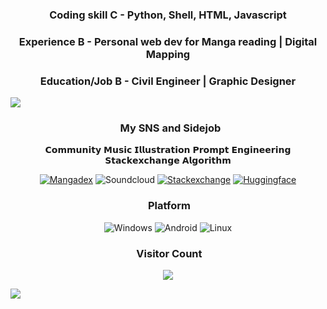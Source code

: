 ### <p align="center">**Coding skill C - Python, Shell, HTML, Javascript**</p>   
### <p align="center">**Experience B - Personal web dev for Manga reading | Digital Mapping**</p>
### <p align="center">**Education/Job B - Civil Engineer | Graphic Designer**</p>

<img src="https://user-images.githubusercontent.com/73097560/115834477-dbab4500-a447-11eb-908a-139a6edaec5c.gif">

### <p align="center"> &nbsp; My SNS and Sidejob
<p align="center">𝗖𝗼𝗺𝗺𝘂𝗻𝗶𝘁𝘆 𝗠𝘂𝘀𝗶𝗰 𝗜𝗹𝗹𝘂𝘀𝘁𝗿𝗮𝘁𝗶𝗼𝗻 𝗣𝗿𝗼𝗺𝗽𝘁 𝗘𝗻𝗴𝗶𝗻𝗲𝗲𝗿𝗶𝗻𝗴 𝗦𝘁𝗮𝗰𝗸𝗲𝘅𝗰𝗵𝗮𝗻𝗴𝗲 𝗔𝗹𝗴𝗼𝗿𝗶𝘁𝗵𝗺</p>
<p align="center">
<a href="https://forums.mangadex.org/members/bonayama.642487/#about">
<img alt="Mangadex" src="https://img.shields.io/badge/-Mangadex-C67B39?style=for-the-badge&logo=myanimelist&logoColor=white"/></a>
<img alt="Soundcloud" src="https://img.shields.io/badge/-Soundcloud-FF6600?style=for-the-badge&logo=soundcloud&logoColor=white"/></a>
<a href="https://meta.stackexchange.com/users/1456971/BenayaBertLaurent?tab=profile">
<img alt="Stackexchange" src="https://img.shields.io/badge/-Stackexchange-0066FF?style=for-the-badge&logo=stackexchange&logoColor=white"/></a>
<a href="https://huggingface.co/BenayaBertLaurent">
<img alt="Huggingface" src="https://img.shields.io/badge/-Huggingface-F9F61B?style=for-the-badge&logo=gitlab&logoColor=white"/></a>


### <p align="center">  &nbsp;Platform
<p align="center">
<img alt="Windows" src="https://img.shields.io/badge/Windows-0078D6?style=for-the-badge&logo=windows&logoColor=white"/></a>
<img alt="Android" src="https://img.shields.io/badge/Android-3DDC84?style=for-the-badge&logo=android&logoColor=white"/></a>
<img alt="Linux" src="https://img.shields.io/badge/Linux-A52A2A?style=for-the-badge&logo=Linux&logoColor=white"/></a>


### <p align="center">  &nbsp;Visitor Count 
<p align="center"><a href="https://visitcount.itsvg.in">
  <img src="https://visitcount.itsvg.in/api?id=scoolharis&label=Profile%20Views&color=7&icon=2&pretty=true" />
</a>
</p>
<img src="https://user-images.githubusercontent.com/73097560/115834477-dbab4500-a447-11eb-908a-139a6edaec5c.gif">



